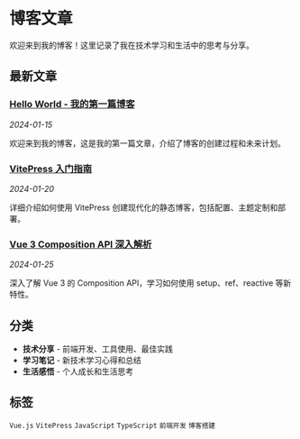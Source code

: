 # 博客文章

欢迎来到我的博客！这里记录了我在技术学习和生活中的思考与分享。

## 最新文章

### [Hello World - 我的第一篇博客](/blog/hello-world)
*2024-01-15*

欢迎来到我的博客，这是我的第一篇文章，介绍了博客的创建过程和未来计划。

### [VitePress 入门指南](/blog/vitepress-getting-started)
*2024-01-20*

详细介绍如何使用 VitePress 创建现代化的静态博客，包括配置、主题定制和部署。

### [Vue 3 Composition API 深入解析](/blog/vue3-composition-api)
*2024-01-25*

深入了解 Vue 3 的 Composition API，学习如何使用 setup、ref、reactive 等新特性。

## 分类

- **技术分享** - 前端开发、工具使用、最佳实践
- **学习笔记** - 新技术学习心得和总结
- **生活感悟** - 个人成长和生活思考

## 标签

`Vue.js` `VitePress` `JavaScript` `TypeScript` `前端开发` `博客搭建`
